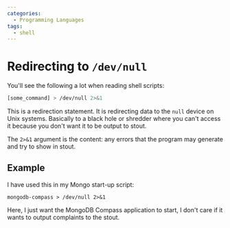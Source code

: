 ```yaml
---
categories:
  - Programming Languages
tags:
  - shell
---
```


# Redirecting to `/dev/null`

You'll see the following a lot when reading shell scripts:

```bash
[some_command] > /dev/null 2>&1

```

This is a redirection statement. It is redirecting data to the `null` device on Unix systems. Basically to a black hole or shredder where you can't access it because you don't want it to be output to stout.

The `2>&1` argument is the content: any errors that the program may generate and try to show in stout.

## Example

I have used this in my Mongo start-up script:

```
mongodb-compass > /dev/null 2>&1
```

Here, I just want the MongoDB Compass application to start, I don't care if it wants to output complaints to the stout.
